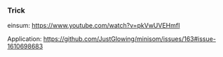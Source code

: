 ### Trick

einsum: https://www.youtube.com/watch?v=pkVwUVEHmfI

Application: https://github.com/JustGlowing/minisom/issues/163#issue-1610698683

